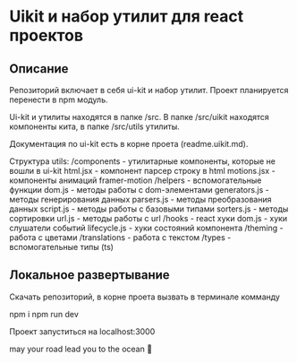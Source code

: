 # Uikit и набор утилит для react проектов

## Описание

Репозиторий включает в себя ui-kit и набор утилит. Проект планируется перенести в npm модуль.

Ui-kit и утилиты находятся в папке /src. В папке /src/uikit находятся компоненты кита, в папке /src/utils утилиты.

Документация по ui-kit есть в корне проета (readme.uikit.md).

Структура utils:
/components - утилитарные компоненты, которые не вошли в ui-kit
  html.jsx - компонент парсер строку в html
  motions.jsx - компоненты анимаций framer-motion
/helpers - вспомогательные функции
  dom.js - методы работы с dom-элементами
  generators.js - методы генерирования данных
  parsers.js - методы преобразования данных
  script.js - методы работы с базовыми типами
  sorters.js - методы сортировки
  url.js - методы работы с url
/hooks - react хуки
  dom.js - хуки слушатели событий
  lifecycle.js - хуки состояний компонента
/theming - работа с цветами
/translations - работа с текстом
/types - вспомогательные типы (ts)

## Локальное развертывание

Скачать репозиторий, в корне проета вызвать в терминале комманду

npm i
npm run dev

Проект запуститься на localhost:3000

may your road lead you to the ocean 🐢